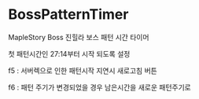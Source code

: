 # BossPatternTimer

MapleStory Boss 진힐라 보스 패턴 시간 타이머

첫 패턴시간인 27:14부터 시작 되도록 설정

f5 : 서버렉으로 인한 패턴시작 지연시 새로고침 버튼

f6 : 패턴 주기가 변경되었을 경우 남은시간을 새로운 패턴주기로 
